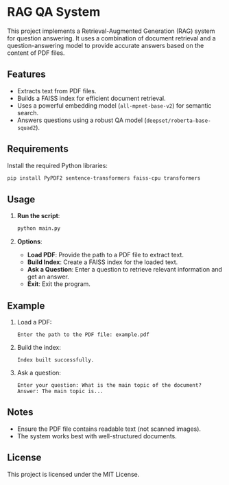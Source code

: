 # RAG QA System

This project implements a Retrieval-Augmented Generation (RAG) system for question answering. It uses a combination of document retrieval and a question-answering model to provide accurate answers based on the content of PDF files.

## Features

- Extracts text from PDF files.
- Builds a FAISS index for efficient document retrieval.
- Uses a powerful embedding model (`all-mpnet-base-v2`) for semantic search.
- Answers questions using a robust QA model (`deepset/roberta-base-squad2`).

## Requirements

Install the required Python libraries:

```bash
pip install PyPDF2 sentence-transformers faiss-cpu transformers
```

## Usage

1. **Run the script**:
   ```bash
   python main.py
   ```

2. **Options**:
   - **Load PDF**: Provide the path to a PDF file to extract text.
   - **Build Index**: Create a FAISS index for the loaded text.
   - **Ask a Question**: Enter a question to retrieve relevant information and get an answer.
   - **Exit**: Exit the program.

## Example

1. Load a PDF:
   ```
   Enter the path to the PDF file: example.pdf
   ```

2. Build the index:
   ```
   Index built successfully.
   ```

3. Ask a question:
   ```
   Enter your question: What is the main topic of the document?
   Answer: The main topic is...
   ```

## Notes

- Ensure the PDF file contains readable text (not scanned images).
- The system works best with well-structured documents.

## License

This project is licensed under the MIT License.